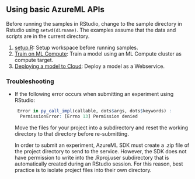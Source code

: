 ## Using basic AzureML APIs

Before running the samples in RStudio, change to the sample directory in Rstudio using `setwd(dirname)`.
The examples assume that the data and scripts are in the current directory.

1. [setup.R](setup.R): Setup workspace before running samples.
2. [Train on ML Compute](training/train-on-amlcompute): Train a model using an ML Compute cluster as compute target.
3. [Deploying a model to Cloud](deployment/deploy-to-cloud): Deploy a model as a Webservice.

### Troubleshooting

- If the following error occurs when submitting an experiment using RStudio:
   ```R
    Error in py_call_impl(callable, dots$args, dots$keywords) : 
     PermissionError: [Errno 13] Permission denied
   ```
  Move the files for your project into a subdirectory and reset the working directory to that directory before re-submitting.
  
  In order to submit an experiment, AzureML SDK must create a .zip file of the project directory to send to the service. However,
  the SDK does not have permission to write into the .Rproj.user subdirectory that is automatically created during an RStudio
  session. For this reason, best practice is to isolate project files into their own directory.